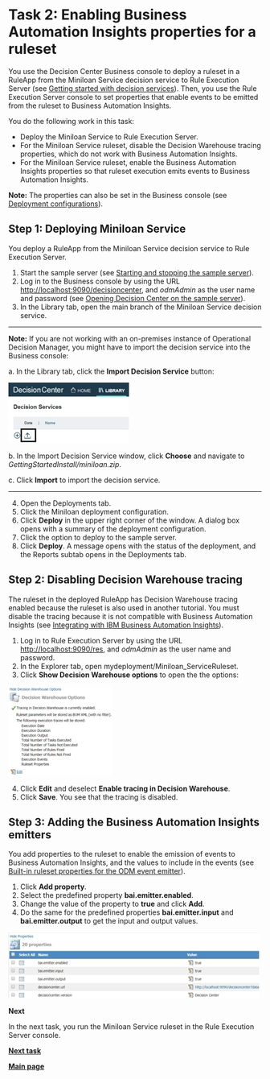 # Task 2: Enabling Business Automation Insights properties for a ruleset

You use the Decision Center Business console to deploy a ruleset in a RuleApp from the Miniloan Service decision service to Rule Execution Server (see [Getting started with decision services](https://www.ibm.com/support/knowledgecenter/SSQP76_8.10.x/com.ibm.odm.distrib.samples/smp_console_topics/tpc_smpserver_starting.html)). Then, you use the Rule Execution Server console to set properties that enable events to be emitted from the ruleset to Business Automation Insights. 

You do the following work in this task:
-   Deploy the Miniloan Service to Rule Execution Server.
-   For the Miniloan Service ruleset, disable the Decision Warehouse tracing properties, which do not work with Business Automation Insights.
-   For the Miniloan Service ruleset, enable the Business Automation Insights properties so that ruleset execution emits events to Business Automation Insights.

**Note:** The properties can also be set in the Business console (see [
Deployment configurations](https://www.ibm.com/support/knowledgecenter/SSQP76_8.10.x/com.ibm.odm.dcenter.bu.bconsole/deploy/con_cmg_deployconf_editor.html)).

## Step 1: Deploying Miniloan Service

You deploy a RuleApp from the Miniloan Service decision service to Rule Execution Server.

1.   Start the sample server (see [Starting and stopping the sample server](https://www.ibm.com/support/knowledgecenter/SSQP76_8.10.x/com.ibm.odm.distrib.samples/smp_console_topics/tpc_smpserver_starting.html)).
2.   Log in to the Business console by using the URL [http://localhost:9090/decisioncenter](http://localhost:9090/decisioncenter), and *odmAdmin* as the user name and password (see [
Opening Decision Center on the sample server](https://www.ibm.com/support/knowledgecenter/en/SSQP76_8.10.x/com.ibm.odm.dcenter.samples/shared_dcsample_topics/tpc_starting_rts_sample_server.html)). 
3.   In the Library tab, open the main branch of the Miniloan Service decision service.

_____________________________________________________________________________________

**Note:** If you are not working with an on-premises instance of Operational Decision Manager, you might have to import the decision service into the Business console:

   a.   In the Library tab, click the **Import Decision Service** button:
     
   ![Image shows the import button.](../gs_images/scrn_import.jpg)
     

   b.   In the Import Decision Service window, click **Choose** and navigate to *GettingStartedInstall/miniloan.zip*.

   c.   Click **Import** to import the decision service.

_____________________________________________________________________________________

4.   Open the Deployments tab.
5.   Click the Miniloan deployment configuration.
6.   Click **Deploy** in the upper right corner of the window. A dialog box opens with a summary of the deployment configuration. 
7.   Click the option to deploy to the sample server.
8.   Click **Deploy**. A message opens with the status of the deployment, and the Reports subtab opens in the Deployments tab.

## Step 2: Disabling Decision Warehouse tracing

The ruleset in the deployed RuleApp has Decision Warehouse tracing enabled because the ruleset is also used in another tutorial. You must disable the tracing because it is not compatible with Business Automation Insights (see [
Integrating with IBM Business Automation Insights](https://www.ibm.com/support/knowledgecenter/SSQP76_8.10.x/com.ibm.odm.distrib.overview/topics/con_bai.html)).

1.   Log in to Rule Execution Server by using the URL [http://localhost:9090/res](http://localhost:9090/res), and *odmAdmin* as the user name and password. 
2.   In the Explorer tab, open mydeployment/Miniloan_ServiceRuleset.  
3.   Click **Show Decision Warehouse options** to open the the options:

![Image shows the Decision Warehouse settings.](../gs_images/scrn_dwset.jpg)

4.   Click **Edit** and deselect **Enable tracing in Decision Warehouse**.
5.   Click **Save**. You see that the tracing is disabled.

## Step 3: Adding the Business Automation Insights emitters

You add properties to the ruleset to enable the emission of events to Business Automation Insights, and the values to include in the events (see [Built-in ruleset properties for the ODM event emitter](https://www.ibm.com/support/knowledgecenter/SSQP76_8.10.x/com.ibm.odm.dserver.rules.res.console/topics/con_rescons_rs_prop_bai.html)). 

1.   Click **Add property**. 
2.   Select the predefined property **bai.emitter.enabled**. 
3.   Change the value of the property to **true** and click **Add**. 
4.   Do the same for the predefined properties **bai.emitter.input** and **bai.emitter.output** to get the input and output values.

![Image shows emitter settings.](../gs_images/scrn_baiemtter2.jpg)

**Next**

In the next task, you run the Miniloan Service ruleset in the Rule Execution Server console. 

[**Next task**](../gs_topics/tut_bai_gs_emit_lsn.md)

[**Main page**](../README.md)

